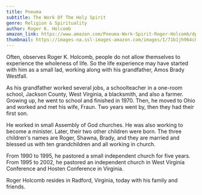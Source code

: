 ```yaml
---
title: Pneuma
subtitle: The Work Of The Holy Spirit
genre: Religion & Spirituality
author: Roger K. Holcomb
amazon_link: https://www.amazon.com/Pneuma-Work-Spirit-Roger-Holcomb/dp/1648953492/ref=tmm_pap_swatch_0?_encoding=UTF8&qid=1642670186&sr=8-1
thumbnail: https://images-na.ssl-images-amazon.com/images/I/71b1jh964cL.jpg
---
```

Often, observes Roger K. Holcomb, people do not allow themselves to experience the wholeness of life. So the life experience may have started with him as a small lad, working along with his grandfather, Amos Brady Westfall.

As his grandfather worked several jobs, a schoolteacher in a one-room school, Jackson County, West Virginia, a blacksmith, and also a farmer. Growing up, he went to school and finished in 1970. Then, he moved to Ohio and worked and met his wife, Fraun. Two years went by, then they had their first son.

He worked in small Assembly of God churches. He was also working to become a minister. Later, their two other children were born. The three children's names are Roger, Shawna, Brady, and they are married and blessed us with ten grandchildren and all working in church.

From 1990 to 1995, he pastored a small independent church for five years. From 1995 to 2002, he pastored an independent church in West Virginia Conference and Hosten Conference in Virginia.

Roger Holcomb resides in Radford, Virginia, today with his family and friends.